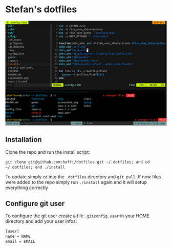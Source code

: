 # Stefan's dotfiles

![Screenshot of vim and shell prompt](https://raw.githubusercontent.com/hoffi/dotfiles/fish/screenshot.png)

## Installation
Clone the repo and run the install script:
```fish
git clone git@github.com:hoffi/dotfiles.git ~/.dotfiles; and cd ~/.dotfiles; and ./install
```

To update simply `cd` into the `.dotfiles` directory and `git pull`.
If new files were added to the repo simply run `./install` again and it will setup
everything correctly

## Configure git user
To configure the git user create a file `.gitconfig.user` in your HOME directory
and add your user infos:
```
[user]
name = NAME
email = EMAIL
```
